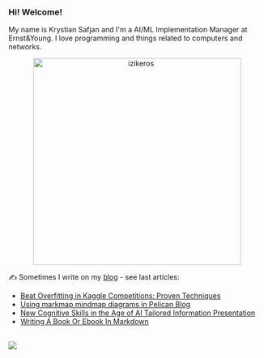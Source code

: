 ### Hi! Welcome!

<!-- INTRO -->
<p>My name is Krystian Safjan and I'm a AI/ML Implementation Manager at Ernst&Young. I love programming and things related to computers and networks.</p>

<!-- TECHNOLOGIES AND STATS -->
<center>
<!-- <p><img align="left" src="https://github-readme-stats.vercel.app/api/top-langs?username=izikeros&show_icons=true&locale=en&layout=compact" alt="izikeros" /></p> -->

<p>&nbsp;<img align="center" src="https://github-readme-stats.vercel.app/api?username=izikeros&count_private=true&show_icons=true" alt="izikeros" width="410" /></p>
</center>

<!-- MY WRITINGS -->
✍️ Sometimes I write on my [blog](http://safjan.com) - see last articles:
<!-- BLOG-POST-LIST:START -->
- [Beat Overfitting in Kaggle Competitions: Proven Techniques](https://www.safjan.com/avoiding-overfitting-in-Kaggle-competitions/)
- [Using markmap mindmap diagrams in Pelican Blog](https://www.safjan.com/markmap-mindmap-in-pelican-blog/)
- [New Cognitive Skills in the Age of AI Tailored Information Presentation](https://www.safjan.com/pros-and-cons-of-reliance-on-ai-generating-models/)
- [Writing A Book Or Ebook In Markdown](https://www.safjan.com/writing-a-book-or-ebook-in-markdown/)
<!-- BLOG-POST-LIST:END -->

<!-- TROPHY -->
<br />
<img src="https://github-profile-trophy.vercel.app/?username=izikeros&theme=nord&no-frame=true&margin-w=10&column=7" />

